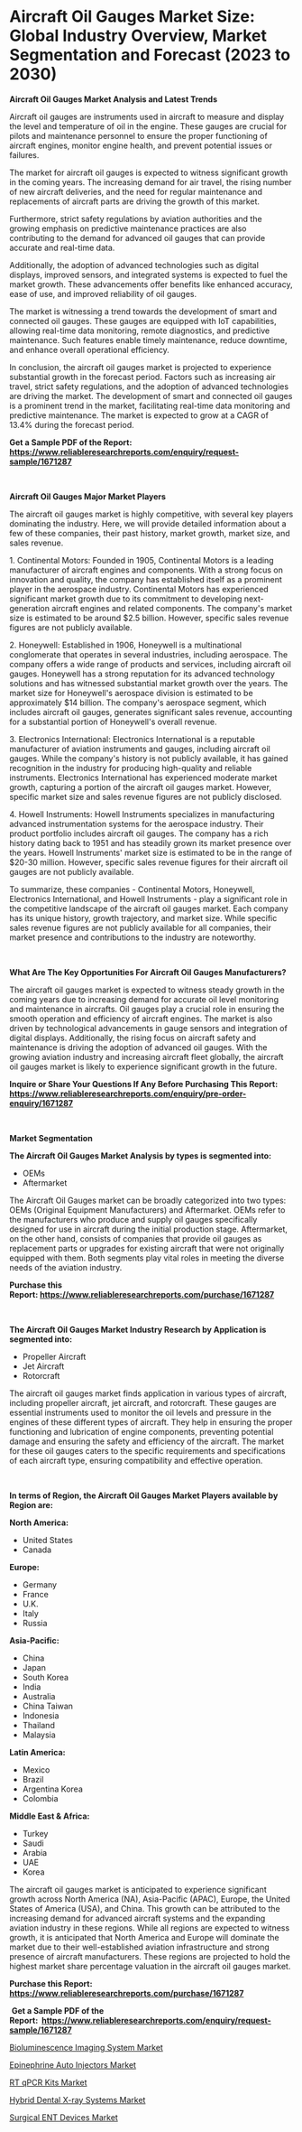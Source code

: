 <p><h1>Aircraft Oil Gauges Market Size: Global Industry Overview, Market Segmentation and Forecast (2023 to 2030)</h1></p><p><strong>Aircraft Oil Gauges Market Analysis and Latest Trends</strong></p>
<p><p>Aircraft oil gauges are instruments used in aircraft to measure and display the level and temperature of oil in the engine. These gauges are crucial for pilots and maintenance personnel to ensure the proper functioning of aircraft engines, monitor engine health, and prevent potential issues or failures.</p><p>The market for aircraft oil gauges is expected to witness significant growth in the coming years. The increasing demand for air travel, the rising number of new aircraft deliveries, and the need for regular maintenance and replacements of aircraft parts are driving the growth of this market.</p><p>Furthermore, strict safety regulations by aviation authorities and the growing emphasis on predictive maintenance practices are also contributing to the demand for advanced oil gauges that can provide accurate and real-time data.</p><p>Additionally, the adoption of advanced technologies such as digital displays, improved sensors, and integrated systems is expected to fuel the market growth. These advancements offer benefits like enhanced accuracy, ease of use, and improved reliability of oil gauges.</p><p>The market is witnessing a trend towards the development of smart and connected oil gauges. These gauges are equipped with IoT capabilities, allowing real-time data monitoring, remote diagnostics, and predictive maintenance. Such features enable timely maintenance, reduce downtime, and enhance overall operational efficiency.</p><p>In conclusion, the aircraft oil gauges market is projected to experience substantial growth in the forecast period. Factors such as increasing air travel, strict safety regulations, and the adoption of advanced technologies are driving the market. The development of smart and connected oil gauges is a prominent trend in the market, facilitating real-time data monitoring and predictive maintenance. The market is expected to grow at a CAGR of 13.4% during the forecast period.</p></p>
<p><strong>Get a Sample PDF of the Report:&nbsp; <a href="https://www.reliableresearchreports.com/enquiry/request-sample/1671287">https://www.reliableresearchreports.com/enquiry/request-sample/1671287</a></strong></p>
<p>&nbsp;</p>
<p><strong>Aircraft Oil Gauges Major Market Players</strong></p>
<p><p>The aircraft oil gauges market is highly competitive, with several key players dominating the industry. Here, we will provide detailed information about a few of these companies, their past history, market growth, market size, and sales revenue.</p><p>1. Continental Motors: Founded in 1905, Continental Motors is a leading manufacturer of aircraft engines and components. With a strong focus on innovation and quality, the company has established itself as a prominent player in the aerospace industry. Continental Motors has experienced significant market growth due to its commitment to developing next-generation aircraft engines and related components. The company's market size is estimated to be around $2.5 billion. However, specific sales revenue figures are not publicly available.</p><p>2. Honeywell: Established in 1906, Honeywell is a multinational conglomerate that operates in several industries, including aerospace. The company offers a wide range of products and services, including aircraft oil gauges. Honeywell has a strong reputation for its advanced technology solutions and has witnessed substantial market growth over the years. The market size for Honeywell's aerospace division is estimated to be approximately $14 billion. The company's aerospace segment, which includes aircraft oil gauges, generates significant sales revenue, accounting for a substantial portion of Honeywell's overall revenue.</p><p>3. Electronics International: Electronics International is a reputable manufacturer of aviation instruments and gauges, including aircraft oil gauges. While the company's history is not publicly available, it has gained recognition in the industry for producing high-quality and reliable instruments. Electronics International has experienced moderate market growth, capturing a portion of the aircraft oil gauges market. However, specific market size and sales revenue figures are not publicly disclosed.</p><p>4. Howell Instruments: Howell Instruments specializes in manufacturing advanced instrumentation systems for the aerospace industry. Their product portfolio includes aircraft oil gauges. The company has a rich history dating back to 1951 and has steadily grown its market presence over the years. Howell Instruments' market size is estimated to be in the range of $20-30 million. However, specific sales revenue figures for their aircraft oil gauges are not publicly available.</p><p>To summarize, these companies - Continental Motors, Honeywell, Electronics International, and Howell Instruments - play a significant role in the competitive landscape of the aircraft oil gauges market. Each company has its unique history, growth trajectory, and market size. While specific sales revenue figures are not publicly available for all companies, their market presence and contributions to the industry are noteworthy.</p></p>
<p>&nbsp;</p>
<p><strong>What Are The Key Opportunities For Aircraft Oil Gauges Manufacturers?</strong></p>
<p><p>The aircraft oil gauges market is expected to witness steady growth in the coming years due to increasing demand for accurate oil level monitoring and maintenance in aircrafts. Oil gauges play a crucial role in ensuring the smooth operation and efficiency of aircraft engines. The market is also driven by technological advancements in gauge sensors and integration of digital displays. Additionally, the rising focus on aircraft safety and maintenance is driving the adoption of advanced oil gauges. With the growing aviation industry and increasing aircraft fleet globally, the aircraft oil gauges market is likely to experience significant growth in the future.</p></p>
<p><strong>Inquire or Share Your Questions If Any Before Purchasing This Report: <a href="https://www.reliableresearchreports.com/enquiry/pre-order-enquiry/1671287">https://www.reliableresearchreports.com/enquiry/pre-order-enquiry/1671287</a></strong></p>
<p>&nbsp;</p>
<p><strong>Market Segmentation</strong></p>
<p><strong>The Aircraft Oil Gauges Market Analysis by types is segmented into:</strong></p>
<p><ul><li>OEMs</li><li>Aftermarket</li></ul></p>
<p><p>The Aircraft Oil Gauges market can be broadly categorized into two types: OEMs (Original Equipment Manufacturers) and Aftermarket. OEMs refer to the manufacturers who produce and supply oil gauges specifically designed for use in aircraft during the initial production stage. Aftermarket, on the other hand, consists of companies that provide oil gauges as replacement parts or upgrades for existing aircraft that were not originally equipped with them. Both segments play vital roles in meeting the diverse needs of the aviation industry.</p></p>
<p><strong>Purchase this Report:&nbsp;<a href="https://www.reliableresearchreports.com/purchase/1671287">https://www.reliableresearchreports.com/purchase/1671287</a></strong></p>
<p>&nbsp;</p>
<p><strong>The Aircraft Oil Gauges Market Industry Research by Application is segmented into:</strong></p>
<p><ul><li>Propeller Aircraft</li><li>Jet Aircraft</li><li>Rotorcraft</li></ul></p>
<p><p>The aircraft oil gauges market finds application in various types of aircraft, including propeller aircraft, jet aircraft, and rotorcraft. These gauges are essential instruments used to monitor the oil levels and pressure in the engines of these different types of aircraft. They help in ensuring the proper functioning and lubrication of engine components, preventing potential damage and ensuring the safety and efficiency of the aircraft. The market for these oil gauges caters to the specific requirements and specifications of each aircraft type, ensuring compatibility and effective operation.</p></p>
<p>&nbsp;</p>
<p><strong>In terms of Region, the Aircraft Oil Gauges Market Players available by Region are:</strong></p>
<p>
    <p> <strong> North America: </strong>
        <ul>
            <li>United States</li>
            <li>Canada</li>
        </ul>
        </p> 
    <p> <strong> Europe: </strong>
        <ul>
            <li>Germany</li>
            <li>France</li>
            <li>U.K.</li>
            <li>Italy</li>
            <li>Russia</li>
        </ul>
        </p> 
    <p> <strong> Asia-Pacific: </strong>
        <ul>
            <li>China</li>
            <li>Japan</li>
            <li>South Korea</li>
            <li>India</li>
            <li>Australia</li>
            <li>China Taiwan</li>
            <li>Indonesia</li>
            <li>Thailand</li>
            <li>Malaysia</li>
        </ul>
        </p> 
    <p> <strong> Latin America: </strong>
        <ul>
            <li>Mexico</li>
            <li>Brazil</li>
            <li>Argentina Korea</li>
            <li>Colombia</li>
        </ul>
        </p> 
    <p> <strong> Middle East & Africa: </strong>
        <ul>
            <li>Turkey</li>
            <li>Saudi</li>
            <li>Arabia</li>
            <li>UAE</li>
            <li>Korea</li>
        </ul>
    </p>
    </p>
<p><p>The aircraft oil gauges market is anticipated to experience significant growth across North America (NA), Asia-Pacific (APAC), Europe, the United States of America (USA), and China. This growth can be attributed to the increasing demand for advanced aircraft systems and the expanding aviation industry in these regions. While all regions are expected to witness growth, it is anticipated that North America and Europe will dominate the market due to their well-established aviation infrastructure and strong presence of aircraft manufacturers. These regions are projected to hold the highest market share percentage valuation in the aircraft oil gauges market.</p></p>
<p><strong>Purchase this Report: <a href="https://www.reliableresearchreports.com/purchase/1671287">https://www.reliableresearchreports.com/purchase/1671287</a></strong></p>
<p>&nbsp;<strong>Get a Sample PDF of the Report:&nbsp;&nbsp;<a href="https://www.reliableresearchreports.com/enquiry/request-sample/1671287">https://www.reliableresearchreports.com/enquiry/request-sample/1671287</a></strong></p>
<p><strong></strong></p>
<p><p><a href="https://www.linkedin.com/pulse/decoding-bioluminescence-imaging-system-market-deep-gjkmc/">Bioluminescence Imaging System Market</a></p><p><a href="https://www.linkedin.com/pulse/epinephrine-auto-injectors-market-insights-players-forecast-5mykc/">Epinephrine Auto Injectors Market</a></p><p><a href="https://www.linkedin.com/pulse/rt-qpcr-kits-market-share-amp-new-trends-analysis-report-vy4pc/">RT qPCR Kits Market</a></p><p><a href="https://medium.com/@krithi.reportprime/hybrid-dental-x-ray-systems-market-size-reveals-the-best-marketing-channels-in-global-industry-e4e1c193f504">Hybrid Dental X-ray Systems Market</a></p><p><a href="https://medium.com/@shivangi.reportprime/surgical-ent-devices-market-analysis-its-cagr-market-segmentation-and-global-industry-overview-6cc6ae01f58d">Surgical ENT Devices Market</a></p></p>